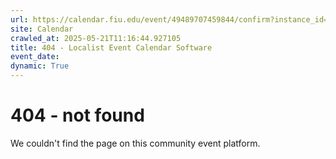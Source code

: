 ```yaml
---
url: https://calendar.fiu.edu/event/49489707459844/confirm?instance_id=49489707481360&return=https%3A%2F%2Fcalendar.fiu.edu%2Fmiami_beach_urban_studios_364
site: Calendar
crawled_at: 2025-05-21T11:16:44.927105
title: 404 - Localist Event Calendar Software
event_date: 
dynamic: True
---
```


# 404 - not found
We couldn't find the page on this community event platform.
